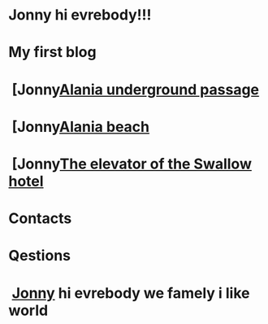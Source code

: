 # Jonny hi evrebody!!!
# My first blog
# <img> [Jonny[Alania underground passage](https://user-images.githubusercontent.com/124875023/232207067-ab189617-975e-4298-9d02-bf0abf1d821c.jpg)
# <img> [Jonny[Alania beach](https://user-images.githubusercontent.com/124875023/232209311-6010710f-84f6-444a-8d42-5eb83ecc3543.jpg)
# <img> [Jonny[The elevator of the Swallow hotel](https://user-images.githubusercontent.com/124875023/232209954-ac4b589b-2807-4527-9202-6c000ab56a0d.jpg)

 

 
# Contacts
# Qestions
# <img> [Jonny](https://user-images.githubusercontent.com/124875023/232198664-71009db4-edc4-4ca8-9146-30656d85f1be.jpg) hi evrebody we famely i like world 
 
